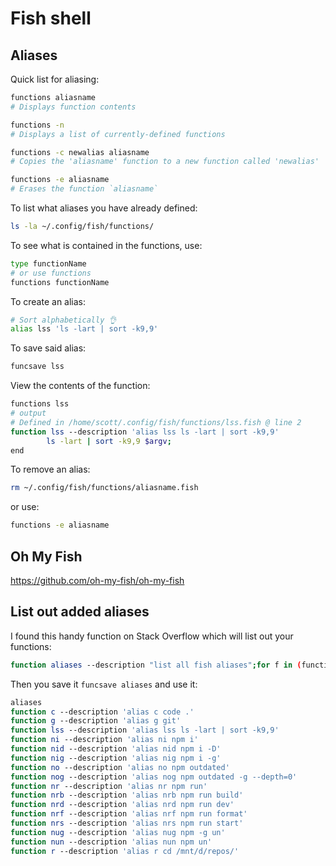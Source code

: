 # Fish shell

## Aliases

Quick list for aliasing:

```sh
functions aliasname
# Displays function contents

functions -n
# Displays a list of currently-defined functions

functions -c newalias aliasname
# Copies the 'aliasname' function to a new function called 'newalias'

functions -e aliasname
# Erases the function `aliasname`
```

To list what aliases you have already defined:

```sh
ls -la ~/.config/fish/functions/
```

To see what is contained in the functions, use:

```sh
type functionName
# or use functions
functions functionName
```

To create an alias:

```sh
# Sort alphabetically 👌
alias lss 'ls -lart | sort -k9,9'
```

To save said alias:

```sh
funcsave lss
```

View the contents of the function:

```sh
functions lss
# output
# Defined in /home/scott/.config/fish/functions/lss.fish @ line 2
function lss --description 'alias lss ls -lart | sort -k9,9'
        ls -lart | sort -k9,9 $argv;
end
```

To remove an alias:

```sh
rm ~/.config/fish/functions/aliasname.fish
```

or use:

```sh
functions -e aliasname
```

## Oh My Fish

https://github.com/oh-my-fish/oh-my-fish

## List out added aliases

I found this handy function on Stack Overflow which will list out your
functions:

```sh
function aliases --description "list all fish aliases";for f in (functions);functions $f | grep \'alias;end;end;
```

Then you save it `funcsave aliases` and use it:

```sh
aliases
function c --description 'alias c code .'
function g --description 'alias g git'
function lss --description 'alias lss ls -lart | sort -k9,9'
function ni --description 'alias ni npm i'
function nid --description 'alias nid npm i -D'
function nig --description 'alias nig npm i -g'
function no --description 'alias no npm outdated'
function nog --description 'alias nog npm outdated -g --depth=0'
function nr --description 'alias nr npm run'
function nrb --description 'alias nrb npm run build'
function nrd --description 'alias nrd npm run dev'
function nrf --description 'alias nrf npm run format'
function nrs --description 'alias nrs npm run start'
function nug --description 'alias nug npm -g un'
function nun --description 'alias nun npm un'
function r --description 'alias r cd /mnt/d/repos/'
```
